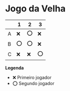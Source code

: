 # Jogo da Velha

|   | 1 | 2 | 3 |
|---|---|---|---|
| A |❌|⭕|❌|
| B |⭕|⭕|❌|
| C |❌|❌|⭕|

**Legenda**

- ❌ Primeiro jogador 
- ⭕ Segundo jogador